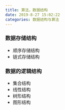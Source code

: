 ```yaml
---
title: 算法，数据结构
date: 2019-8-27 15:02:22
categories: 数据结构与算法
---
```


### 数据存储结构
- 顺序存储结构
- 链式存储结构

### 数据的逻辑结构
- 集合结构
- 线性结构
- 树形结构
- 图形结构
